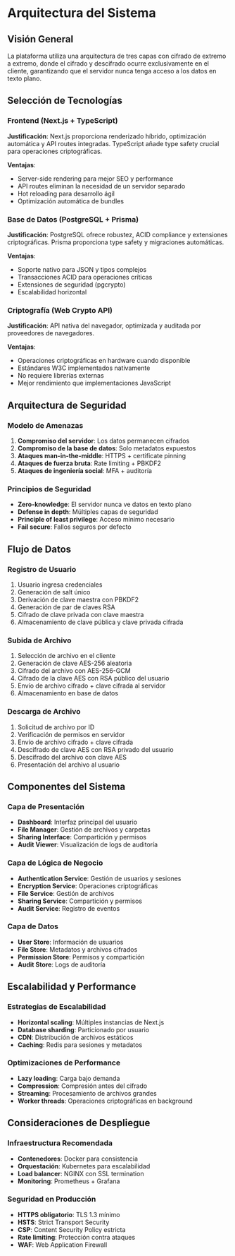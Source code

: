 # Arquitectura del Sistema

## Visión General

La plataforma utiliza una arquitectura de tres capas con cifrado de extremo a extremo, donde el cifrado y descifrado ocurre exclusivamente en el cliente, garantizando que el servidor nunca tenga acceso a los datos en texto plano.

## Selección de Tecnologías

### Frontend (Next.js + TypeScript)
**Justificación**: Next.js proporciona renderizado híbrido, optimización automática y API routes integradas. TypeScript añade type safety crucial para operaciones criptográficas.

**Ventajas**:
- Server-side rendering para mejor SEO y performance
- API routes eliminan la necesidad de un servidor separado
- Hot reloading para desarrollo ágil
- Optimización automática de bundles

### Base de Datos (PostgreSQL + Prisma)
**Justificación**: PostgreSQL ofrece robustez, ACID compliance y extensiones criptográficas. Prisma proporciona type safety y migraciones automáticas.

**Ventajas**:
- Soporte nativo para JSON y tipos complejos
- Transacciones ACID para operaciones críticas
- Extensiones de seguridad (pgcrypto)
- Escalabilidad horizontal

### Criptografía (Web Crypto API)
**Justificación**: API nativa del navegador, optimizada y auditada por proveedores de navegadores.

**Ventajas**:
- Operaciones criptográficas en hardware cuando disponible
- Estándares W3C implementados nativamente
- No requiere librerías externas
- Mejor rendimiento que implementaciones JavaScript

## Arquitectura de Seguridad

### Modelo de Amenazas
1. **Compromiso del servidor**: Los datos permanecen cifrados
2. **Compromiso de la base de datos**: Solo metadatos expuestos
3. **Ataques man-in-the-middle**: HTTPS + certificate pinning
4. **Ataques de fuerza bruta**: Rate limiting + PBKDF2
5. **Ataques de ingeniería social**: MFA + auditoría

### Principios de Seguridad
- **Zero-knowledge**: El servidor nunca ve datos en texto plano
- **Defense in depth**: Múltiples capas de seguridad
- **Principle of least privilege**: Acceso mínimo necesario
- **Fail secure**: Fallos seguros por defecto

## Flujo de Datos

### Registro de Usuario
1. Usuario ingresa credenciales
2. Generación de salt único
3. Derivación de clave maestra con PBKDF2
4. Generación de par de claves RSA
5. Cifrado de clave privada con clave maestra
6. Almacenamiento de clave pública y clave privada cifrada

### Subida de Archivo
1. Selección de archivo en el cliente
2. Generación de clave AES-256 aleatoria
3. Cifrado del archivo con AES-256-GCM
4. Cifrado de la clave AES con RSA público del usuario
5. Envío de archivo cifrado + clave cifrada al servidor
6. Almacenamiento en base de datos

### Descarga de Archivo
1. Solicitud de archivo por ID
2. Verificación de permisos en servidor
3. Envío de archivo cifrado + clave cifrada
4. Descifrado de clave AES con RSA privado del usuario
5. Descifrado del archivo con clave AES
6. Presentación del archivo al usuario

## Componentes del Sistema

### Capa de Presentación
- **Dashboard**: Interfaz principal del usuario
- **File Manager**: Gestión de archivos y carpetas
- **Sharing Interface**: Compartición y permisos
- **Audit Viewer**: Visualización de logs de auditoría

### Capa de Lógica de Negocio
- **Authentication Service**: Gestión de usuarios y sesiones
- **Encryption Service**: Operaciones criptográficas
- **File Service**: Gestión de archivos
- **Sharing Service**: Compartición y permisos
- **Audit Service**: Registro de eventos

### Capa de Datos
- **User Store**: Información de usuarios
- **File Store**: Metadatos y archivos cifrados
- **Permission Store**: Permisos y compartición
- **Audit Store**: Logs de auditoría

## Escalabilidad y Performance

### Estrategias de Escalabilidad
- **Horizontal scaling**: Múltiples instancias de Next.js
- **Database sharding**: Particionado por usuario
- **CDN**: Distribución de archivos estáticos
- **Caching**: Redis para sesiones y metadatos

### Optimizaciones de Performance
- **Lazy loading**: Carga bajo demanda
- **Compression**: Compresión antes del cifrado
- **Streaming**: Procesamiento de archivos grandes
- **Worker threads**: Operaciones criptográficas en background

## Consideraciones de Despliegue

### Infraestructura Recomendada
- **Contenedores**: Docker para consistencia
- **Orquestación**: Kubernetes para escalabilidad
- **Load balancer**: NGINX con SSL termination
- **Monitoring**: Prometheus + Grafana

### Seguridad en Producción
- **HTTPS obligatorio**: TLS 1.3 mínimo
- **HSTS**: Strict Transport Security
- **CSP**: Content Security Policy estricta
- **Rate limiting**: Protección contra ataques
- **WAF**: Web Application Firewall
